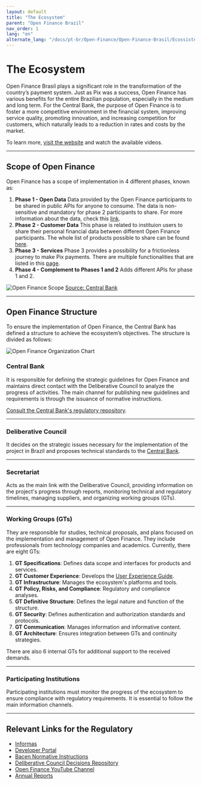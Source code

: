 ```yaml
---
layout: default
title: "The Ecosystem"
parent: "Open Finance Brazil"
nav_order: 1
lang: "en"
alternate_lang: "/docs/pt-br/Open-Finance/Open-Finance-Brasil/Ecossistema/OFB-Ecossistema/"
---
```


# The Ecosystem

Open Finance Brasil plays a significant role in the transformation of the country’s payment system. Just as Pix was a success, Open Finance has various benefits for the entire Brazilian population, especially in the medium and long term. For the Central Bank, the purpose of Open Finance is to foster a more competitive environment in the financial system, improving service quality, promoting innovation, and increasing competition for customers, which naturally leads to a reduction in rates and costs by the market.

To learn more, [visit the website](https://openfinancebrasil.org.br/conheca-o-open-finance/) and watch the available videos.

---

## Scope of Open Finance

Open Finance has a scope of implementation in 4 different phases, known as:

1. **Phase 1 - Open Data**
    Data provided by the Open Finance participants to be shared in public APIs for anyone to consume. The data is non-sensitive and mandatory for phase 2 participants to share. For more information about the data, check this [link](../PerfisOFB/Dados-abertos.html).
2. **Phase 2 - Customer Data**
    This phase is related to instituion users to share their personal financial data between different Open Finance participants. The whole list of products possible to share can be found [here](../PerfisOFB/OFB-Transmissor.html).
3. **Phase 3 - Services**
    Phase 3 provides a possibility for a frictionless journey to make Pix payments. There are multiple functionalities that are listed in this [page](../PerfisOFB/OFB-Detentor.html).
4. **Phase 4 - Complement to Phases 1 and 2**
    Adds different APIs for phase 1 and 2.

![Open Finance Scope](./images/Escopo_OF.png)
[Source: Central Bank](https://openfinancebrasil.org.br/conheca-o-open-finance/)

---

## Open Finance Structure

To ensure the implementation of Open Finance, the Central Bank has defined a structure to achieve the ecosystem’s objectives. The structure is divided as follows:

![Open Finance Organization Chart](./images/Organograma_OF.png)

### Central Bank

It is responsible for defining the strategic guidelines for Open Finance and maintains direct contact with the Deliberative Council to analyze the progress of activities. The main channel for publishing new guidelines and requirements is through the issuance of normative instructions.

[Consult the Central Bank's regulatory repository](https://www.bcb.gov.br/estabilidadefinanceira/buscanormas).

---

### Deliberative Council

It decides on the strategic issues necessary for the implementation of the project in Brazil and proposes technical standards to the [Central Bank](https://www.bcb.gov.br/).

---

### Secretariat

Acts as the main link with the Deliberative Council, providing information on the project's progress through reports, monitoring technical and regulatory timelines, managing suppliers, and organizing working groups (GTs).

---

### Working Groups (GTs)

They are responsible for studies, technical proposals, and plans focused on the implementation and management of Open Finance. They include professionals from technology companies and academics. Currently, there are eight GTs:

1. **GT Specifications**: Defines data scope and interfaces for products and services.
2. **GT Customer Experience**: Develops the [User Experience Guide](https://openfinancebrasil.atlassian.net/wiki/spaces/OF/pages/17378535/Guia+de+Experi+ncia+do+Usu+rio).
3. **GT Infrastructure**: Manages the ecosystem's platforms and tools.
4. **GT Policy, Risks, and Compliance**: Regulatory and compliance analyses.
5. **GT Definitive Structure**: Defines the legal nature and function of the structure.
6. **GT Security**: Defines authentication and authorization standards and protocols.
7. **GT Communication**: Manages information and informative content.
8. **GT Architecture**: Ensures integration between GTs and continuity strategies.

There are also 6 internal GTs for additional support to the received demands.

---

### Participating Institutions

Participating institutions must monitor the progress of the ecosystem to ensure compliance with regulatory requirements. It is essential to follow the main information channels.

---

## Relevant Links for the Regulatory

- [Informas](https://openfinancebrasil.atlassian.net/wiki/spaces/OF/pages/17367115/Reposit+rio+de+Informes)
- [Developer Portal](https://openfinancebrasil.atlassian.net/wiki/spaces/OF/overview)
- [Bacen Normative Instructions](https://www.bcb.gov.br/estabilidadefinanceira/buscanormas)
- [Deliberative Council Decisions Repository](https://openfinancebrasil.org.br/decisoes-do-conselho-deliberativo/)
- [Open Finance YouTube Channel](https://www.youtube.com/@openfinancebrasil/videos)
- [Annual Reports](https://openfinancebrasil.org.br/relatorios/)
